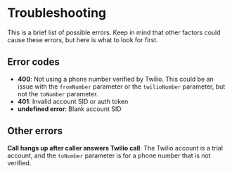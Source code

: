 # Troubleshooting

This is a brief list of possible errors. Keep in mind that other factors could cause these errors, but here is what to look for first.

## Error codes

* **400**: Not using a phone number verified by Twilio. This could be an issue with the `fromNumber` parameter or the `twilioNumber` parameter, but not the `toNumber` parameter.
* **401**: Invalid account SID or auth token
* **undefined error**: Blank account SID

## Other errors

**Call hangs up after caller answers Twilio call**: The Twilio account is a trial account, and the `toNumber` parameter is for a phone number that is not verified.